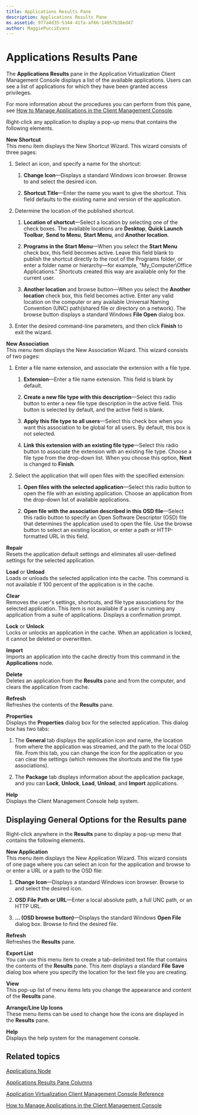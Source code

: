 ```yaml
---
title: Applications Results Pane
description: Applications Results Pane
ms.assetid: 977a4d35-5344-41fa-af66-14957b38ed47
author: MaggiePucciEvans
---
```


# Applications Results Pane


The **Applications Results** pane in the Application Virtualization Client Management Console displays a list of the available applications. Users can see a list of applications for which they have been granted access privileges.

For more information about the procedures you can perform from this pane, see [How to Manage Applications in the Client Management Console](how-to-manage-applications-in-the-client-management-console.md).

Right-click any application to display a pop-up menu that contains the following elements.

<a href="" id="new-shortcut"></a>**New Shortcut**  
This menu item displays the New Shortcut Wizard. This wizard consists of three pages:

1.  Select an icon, and specify a name for the shortcut:

    1.  **Change Icon**—Displays a standard Windows icon browser. Browse to and select the desired icon.

    2.  **Shortcut Title**—Enter the name you want to give the shortcut. This field defaults to the existing name and version of the application.

2.  Determine the location of the published shortcut.

    1.  **Location of shortcut**—Select a location by selecting one of the check boxes. The available locations are **Desktop**, **Quick Launch Toolbar**, **Send to Menu**, **Start Menu**, and **Another location**.

    2.  **Programs in the Start Menu**—When you select the **Start Menu** check box, this field becomes active. Leave this field blank to publish the shortcut directly to the root of the Programs folder, or enter a folder name or hierarchy—for example, "My\_Computer\\Office Applications." Shortcuts created this way are available only for the current user.

    3.  **Another location** and browse button—When you select the **Another location** check box, this field becomes active. Enter any valid location on the computer or any available Universal Naming Convention (UNC) path(shared file or directory on a network). The browse button displays a standard Windows **File Open** dialog box.

3.  Enter the desired command-line parameters, and then click **Finish** to exit the wizard.

<a href="" id="new-association"></a>**New Association**  
This menu item displays the New Association Wizard. This wizard consists of two pages:

1.  Enter a file name extension, and associate the extension with a file type.

    1.  **Extension**—Enter a file name extension. This field is blank by default.

    2.  **Create a new file type with this description**—Select this radio button to enter a new file type description in the active field. This button is selected by default, and the active field is blank.

    3.  **Apply this file type to all users**—Select this check box when you want this association to be global for all users. By default, this box is not selected.

    4.  **Link this extension with an existing file type**—Select this radio button to associate the extension with an existing file type. Choose a file type from the drop-down list. When you choose this option, **Next** is changed to **Finish**.

2.  Select the application that will open files with the specified extension:

    1.  **Open files with the selected application**—Select this radio button to open the file with an existing application. Choose an application from the drop-down list of available applications.

    2.  **Open file with the association described in this OSD file**—Select this radio button to specify an Open Software Descriptor (OSD) file that determines the application used to open the file. Use the browse button to select an existing location, or enter a path or HTTP-formatted URL in this field.

<a href="" id="repair"></a>**Repair**  
Resets the application default settings and eliminates all user-defined settings for the selected application.

<a href="" id="load-or-unload"></a>**Load** or **Unload**  
Loads or unloads the selected application into the cache. This command is not available if 100 percent of the application is in the cache.

<a href="" id="clear"></a>**Clear**  
Removes the user's settings, shortcuts, and file type associations for the selected application. This item is not available if a user is running any application from a suite of applications. Displays a confirmation prompt.

<a href="" id="lock-or-unlock"></a>**Lock** or **Unlock**  
Locks or unlocks an application in the cache. When an application is locked, it cannot be deleted or overwritten.

<a href="" id="import"></a>**Import**  
Imports an application into the cache directly from this command in the **Applications** node.

<a href="" id="delete"></a>**Delete**  
Deletes an application from the **Results** pane and from the computer, and clears the application from cache.

<a href="" id="refresh"></a>**Refresh**  
Refreshes the contents of the **Results** pane.

<a href="" id="properties"></a>**Properties**  
Displays the **Properties** dialog box for the selected application. This dialog box has two tabs:

1.  The **General** tab displays the application icon and name, the location from where the application was streamed, and the path to the local OSD file. From this tab, you can change the icon for the application or you can clear the settings (which removes the shortcuts and the file type associations).

2.  The **Package** tab displays information about the application package, and you can **Lock**, **Unlock**, **Load**, **Unload**, and **Import** applications.

<a href="" id="help"></a>**Help**  
Displays the Client Management Console help system.

## Displaying General Options for the Results pane


Right-click anywhere in the **Results** pane to display a pop-up menu that contains the following elements.

<a href="" id="new-application"></a>**New Application**  
This menu item displays the New Application Wizard. This wizard consists of one page where you can select an icon for the application and browse to or enter a URL or a path to the OSD file:

1.  **Change Icon**—Displays a standard Windows icon browser. Browse to and select the desired icon.

2.  **OSD File Path or URL**—Enter a local absolute path, a full UNC path, or an HTTP URL.

3.  **... (OSD browse button)**—Displays the standard Windows **Open File** dialog box. Browse to find the desired file.

<a href="" id="refresh"></a>**Refresh**  
Refreshes the **Results** pane.

<a href="" id="export-list"></a>**Export List**  
You can use this menu item to create a tab-delimited text file that contains the contents of the **Results** pane. This item displays a standard **File Save** dialog box where you specify the location for the text file you are creating.

<a href="" id="view"></a>**View**  
This pop-up list of menu items lets you change the appearance and content of the **Results** pane.

<a href="" id="arrange-line-up-icons"></a>**Arrange/Line Up Icons**  
These menu items can be used to change how the icons are displayed in the **Results** pane.

<a href="" id="help"></a>**Help**  
Displays the help system for the management console.

## Related topics


[Applications Node](applications-node.md)

[Applications Results Pane Columns](applications-results-pane-columns.md)

[Application Virtualization Client Management Console Reference](application-virtualization-client-management-console-reference.md)

[How to Manage Applications in the Client Management Console](how-to-manage-applications-in-the-client-management-console.md)

 

 





